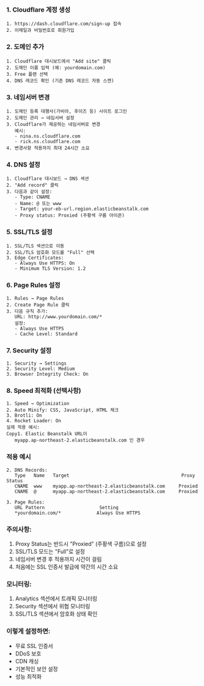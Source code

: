 ### 1. Cloudflare 계정 생성
```
1. https://dash.cloudflare.com/sign-up 접속
2. 이메일과 비밀번호로 회원가입
```


### 2. 도메인 추가
```
1. Cloudflare 대시보드에서 "Add site" 클릭
2. 도메인 이름 입력 (예: yourdomain.com)
3. Free 플랜 선택
4. DNS 레코드 확인 (기존 DNS 레코드 자동 스캔)
```


### 3. 네임서버 변경

```
1. 도메인 등록 대행사(가비아, 후이즈 등) 사이트 로그인
2. 도메인 관리 → 네임서버 설정
3. Cloudflare가 제공하는 네임서버로 변경
   예시:
   - nina.ns.cloudflare.com
   - rick.ns.cloudflare.com
4. 변경사항 적용까지 최대 24시간 소요
```

### 4. DNS 설정
```
1. Cloudflare 대시보드 → DNS 섹션
2. "Add record" 클릭
3. 다음과 같이 설정:
   - Type: CNAME
   - Name: @ 또는 www
   - Target: your-eb-url.region.elasticbeanstalk.com
   - Proxy status: Proxied (주황색 구름 아이콘)
```


### 5. SSL/TLS 설정
```
1. SSL/TLS 섹션으로 이동
2. SSL/TLS 암호화 모드를 "Full" 선택
3. Edge Certificates:
   - Always Use HTTPS: On
   - Minimum TLS Version: 1.2
```


### 6. Page Rules 설정
```
1. Rules → Page Rules
2. Create Page Rule 클릭
3. 다음 규칙 추가:
   URL: http://www.yourdomain.com/*
   설정:
   - Always Use HTTPS
   - Cache Level: Standard
```


### 7. Security 설정
```
1. Security → Settings
2. Security Level: Medium
3. Browser Integrity Check: On
```


### 8.  Speed 최적화 (선택사항)
```
1. Speed → Optimization
2. Auto Minify: CSS, JavaScript, HTML 체크
3. Brotli: On
4. Rocket Loader: On
실제 적용 예시:
Copy1. Elastic Beanstalk URL이 
   myapp.ap-northeast-2.elasticbeanstalk.com 인 경우

```

### 적용 예시
```
2. DNS Records:
   Type   Name   Target                                         Proxy Status
   CNAME  www    myapp.ap-northeast-2.elasticbeanstalk.com     Proxied
   CNAME  @      myapp.ap-northeast-2.elasticbeanstalk.com     Proxied

3. Page Rules:
   URL Pattern                    Setting
   *yourdomain.com/*             Always Use HTTPS
```

### 주의사항:
1. Proxy Status는 반드시 "Proxied" (주황색 구름)으로 설정
2. SSL/TLS 모드는 "Full"로 설정
3. 네임서버 변경 후 적용까지 시간이 걸림
4. 처음에는 SSL 인증서 발급에 약간의 시간 소요

### 모니터링:
1. Analytics 섹션에서 트래픽 모니터링
2. Security 섹션에서 위협 모니터링
3. SSL/TLS 섹션에서 암호화 상태 확인

### 이렇게 설정하면:

- 무료 SSL 인증서
- DDoS 보호
- CDN 캐싱
- 기본적인 보안 설정
- 성능 최적화
